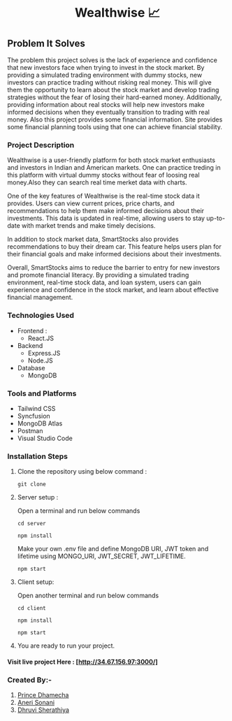 <h1 align="center"> Wealthwise 📈</h1>

## Problem It Solves
The problem this project solves is the lack of experience and confidence that new investors face when trying to invest in the stock market. By providing a simulated trading environment with dummy stocks, new investors can practice trading without risking real money. This will give them the opportunity to learn about the stock market and develop trading strategies without the fear of losing their hard-earned money. Additionally, providing information about real stocks will help new investors make informed decisions when they eventually transition to trading with real money. Also this project provides some financial information. Site provides some financial planning tools using that one can achieve financial stability.

### Project Description
Wealthwise is a user-friendly platform for both stock market enthusiasts and investors in Indian and American markets. One can practice treding in this platform with virtual dummy stocks without fear of loosing real money.Also they can search real time merket data with charts.  

One of the key features of Wealthwise is the real-time stock data it provides. Users can view current prices, price charts, and recommendations to help them make informed decisions about their investments. This data is updated in real-time, allowing users to stay up-to-date with market trends and make timely decisions.

In addition to stock market data, SmartStocks also provides recommendations to buy their dream car. This feature helps users plan for their financial goals and make informed decisions about their investments.

Overall, SmartStocks aims to reduce the barrier to entry for new investors and promote financial literacy. By providing a simulated trading environment, real-time stock data, and loan system, users can gain experience and confidence in the stock market, and learn about effective financial management.

### Technologies Used
- Frontend :
  - React.JS
- Backend
  - Express.JS
  - Node.JS
- Database
  - MongoDB

### Tools and Platforms
- Tailwind CSS
- Syncfusion
- MongoDB Atlas
- Postman
- Visual Studio Code

### Installation Steps
1. Clone the repository using below command :
 
   `git clone `
2. Server setup :
   
   Open a terminal and run below commands 

   `cd server`
   
   `npm install`
   
   Make your own .env file and define MongoDB URI, JWT token and lifetime using MONGO_URI, JWT_SECRET, JWT_LIFETIME. 
   
   `npm start`
3. Client setup: 

    Open another terminal and run below commands 
    
    `cd client`
    
    `npm install`
    
    `npm start`
    
4. You are ready to run your project.

#### Visit live project Here : [http://34.67.156.97:3000/]

### Created By:-
1) [Prince Dhamecha](https://github.com/PRINCE-DHAMECHA)
2) [Aneri Sonani](https://github.com/AneriSonani09)
3) [Dhruvi Sherathiya](https://github.com/DhruviSherathiya)




